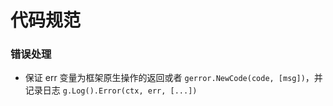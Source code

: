# 代码规范

### 错误处理

- 保证 err 变量为框架原生操作的返回或者 `gerror.NewCode(code, [msg])`，并记录日志 `g.Log().Error(ctx, err, [...])`